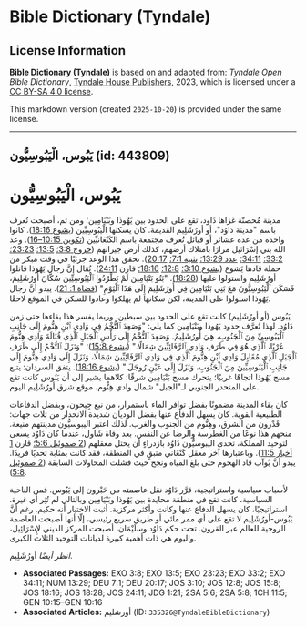 # Bible Dictionary (Tyndale)

## License Information

**Bible Dictionary (Tyndale)** is based on and adapted from: _Tyndale Open Bible Dictionary_, [Tyndale House Publishers](https://tyndaleopenresources.com/), 2023, which is licensed under a [CC BY-SA 4.0 license](https://creativecommons.org/licenses/by-sa/4.0/legalcode.en).

This markdown version (created `2025-10-20`) is provided under the same license.



--------------------------------

## يَبُوس، الْيَبُوسِيُّون (id: 443809)

يَبُوس، الْيَبُوسِيُّون
=======================

مدينة مُحصنّة غزاها دَاود، تقع على الحدود بين يَهُوذا وبَنْيَامِين؛ ومن ثم، أصبحت تُعرف باسم "مدينة دَاوُد"، أو أورُشَلِيم القديمة. كان يسكنها الْيَبُوسِيِّين ([يشوع 18:16](https://ref.ly/Josh18:16)). كانوا واحدة من عدة عشائر أو قبائل تُعرف مجتمعة باسم الكَنْعَانيِّين ([تكوين 10:15–16](https://ref.ly/Gen10:15-Gen10:16)). وعد الله بني إسْرَائيل مرارًا بامتلاك أرضهم، كذلك أرض جيرانهم ([خروج 3:8؛](https://ref.ly/Exod3:8) [13:5؛](https://ref.ly/Exod13:5) [23:23؛](https://ref.ly/Exod23:23) [33:2؛](https://ref.ly/Exod33:2) [34:11؛](https://ref.ly/Exod34:11) [عدد 13:29؛](https://ref.ly/Num13:29) [تثنية 7:1؛](https://ref.ly/Deut7:1) [20:17](https://ref.ly/Deut20:17)). تحقق هذا الوعد جزئيًا في وقت مبكر من حملة قادها يَشوع ([يشوع 3:10؛](https://ref.ly/Josh3:10) [12:8؛](https://ref.ly/Josh12:8) [18:16؛](https://ref.ly/Josh18:16) قارن [24:11](https://ref.ly/Josh24:11)). يُقال إنَّ رجال يَهُوذا قاتلوا أورُشَلِيم واستولوا عليها ([18:28](https://ref.ly/Josh18:28)). "بَنُو بَنْيَامِينَ لَمْ يَطْرُدُوا ٱلْيَبُوسِيِّينَ سُكَّانَ أُورُشَلِيمَ، فَسَكَنَ ٱلْيَبُوسِيُّونَ مَعَ بَنِي بَنْيَامِينَ فِي أُورُشَلِيمَ إِلَى هَذَا ٱلْيَوْمِ" ([قضاة 1: 21](https://ref.ly/Judg1:21)). يبدو أنَّ رجال يَهُوذا استولوا على المدينة، لكن سكانها لم يهلكوا وعادوا للسكن في الموقع لاحقًا.

يَبُوس (أو أورُشَلِيم) كانت تقع على الحدود بين سبطين، وربما يفسر هذا بقاءها حتى زمن دَاوُد. لهذا تُعرَّف حدود يَهُوذا وبَنْيَامِين كما يلي: "وَصَعِدَ ٱلتُّخْمُ فِي وَادِي ٱبْنِ هِنُّومَ إِلَى جَانِبِ ٱلْيَبُوسِيِّ مِنَ ٱلْجَنُوبِ، هِيَ أُورُشَلِيمُ. وَصَعِدَ ٱلتُّخْمُ إِلَى رَأْسِ ٱلْجَبَلِ ٱلَّذِي قُبَالَةَ وَادِي هِنُّومَ غَرْبًا، ٱلَّذِي هُوَ فِي طَرَفِ وَادِي ٱلرَّفَائِيِّينَ شِمَالًا." ([يشوع 15:8](https://ref.ly/Josh15:8))؛ "وَنَزَلَ ٱلتُّخْمُ إِلَى طَرَفِ ٱلْجَبَلِ ٱلَّذِي مُقَابِلَ وَادِي ٱبْنِ هِنُّومَ ٱلَّذِي فِي وَادِي ٱلرَّفَائِيِّينَ شِمَالًا، وَنَزَلَ إِلَى وَادِي هِنُّومَ إِلَى جَانِبِ ٱلْيَبُوسِيِّينَ مِنَ ٱلْجَنُوبِ، وَنَزَلَ إِلَى عَيْنِ رُوجَلَ." ([يشوع 18:16](https://ref.ly/Josh18:16)). يتفق السردان: يتبع مسح يَهُوذا اتجاهًا غربيًا؛ يتحرك مسح بَنْيَامِين شرقًا؛ كلاهما يشير إلى أن يَبُوس كانت تقع على المنحدر الجنوبي لـ"الجبل" شمال وادي هِنُّوم، موقع شرق أورُشَلِيم اليوم.

كان بقاء المدينة مضمونًا بفضل توافر الماء باستمرار، من نبع جِيحون، وبفضل الدفاعات الطبيعية القوية. كان يسهل الدفاع عنها بفضل الوديان شديدة الانحدار من ثلاث جهات: قَدْرون من الشرق، وهِنُّوم من الجنوب والغرب. لذلك اعتبر اليبوسيُّون مدينتهم منيعة. منحهم هذا نوعًا من الغطرسة والرضا عن النفس. بعد وفاة شَاول، عندما كان دَاوُد يسعى لتوحيد المملكة، تحدى اليبوسيُّون دَاوُد بازدراءٍ أن يحتل معقلهم ([2 صموئيل 5:6؛](https://ref.ly/2Sam5:6) قارن [1 أخبار 11:5](https://ref.ly/1Chr11:5)). وباعتبارها آخر معقل كَنْعَاني متبقٍ في المنطقة، فقد كانت بمثابة تحديًا فريدًا. يبدو أنَّ يُوآب قاد الهجوم حتى بلغ المياه ونجح حيث فشلت المحاولات السابقة ([2 صموئيل 5:8](https://ref.ly/2Sam5:8)).

لأسباب سياسية واستراتيجية، قرَّر دَاوُد نقل عاصمته من حَبْرون إلى يَبُوس. فمن الناحية السياسية، كانت تقع في منطقة محايدة بين يَهُوذا وبَنْيَامِين وبالتالي لم تُثِر أي غيرة. استراتيجيًا، كان يسهل الدفاع عنها وكانت وأكثر مركزية. أثبت الاختيار أنه حكيم. رغم أنَّ يَبُوس\-أورُشَلِيم لا تقع على أي ممر مائي أو طريق سريع رئيسي، إلّا أنها أصبحت العاصمة الروحية للعالم عبر القرون. تحت حكم دَاوُد وسلَيْمَان، أصبحت المركز الديني لإِسْرَائِيل، واليوم هي ذات أهمية كبيرة لديانات التوحيد الثلاث الكبرى.

*انظر أيضًا* أورُشَلِيم.

* **Associated Passages:** EXO 3:8; EXO 13:5; EXO 23:23; EXO 33:2; EXO 34:11; NUM 13:29; DEU 7:1; DEU 20:17; JOS 3:10; JOS 12:8; JOS 15:8; JOS 18:16; JOS 18:28; JOS 24:11; JDG 1:21; 2SA 5:6; 2SA 5:8; 1CH 11:5; GEN 10:15–GEN 10:16
* **Associated Articles:** أورشليم (ID: `335326@TyndaleBibleDictionary`)

